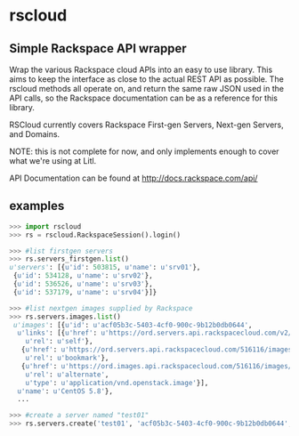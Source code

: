 # rscloud

## Simple Rackspace API wrapper

Wrap the various Rackspace cloud APIs into an easy to use library. This aims
to keep the interface as close to the actual REST API as possible. The rscloud
methods all operate on, and return the same raw JSON used in the API calls, so
the Rackspace documentation can be as a reference for this library.

RSCloud currently covers Rackspace First-gen Servers, Next-gen Servers, and Domains.

NOTE: this is not complete for now, and only implements enough to cover what
we're using at Litl.

API Documentation can be found at <http://docs.rackspace.com/api/>


## examples
```python
>>> import rscloud
>>> rs = rscloud.RackspaceSession().login()

>>> #list firstgen servers
>>> rs.servers_firstgen.list()
u'servers': [{u'id': 503815, u'name': u'srv01'},
 {u'id': 534128, u'name': u'srv02'},
 {u'id': 536526, u'name': u'srv03'},
 {u'id': 537179, u'name': u'srv04'}]}

>>> #list nextgen images supplied by Rackspace
>>> rs.servers.images.list()
 u'images': [{u'id': u'acf05b3c-5403-4cf0-900c-9b12b0db0644',
  u'links': [{u'href': u'https://ord.servers.api.rackspacecloud.com/v2/516116/images/acf05b3c-5403-4cf0-900c-9b12b0db0644',
    u'rel': u'self'},
   {u'href': u'https://ord.servers.api.rackspacecloud.com/516116/images/acf05b3c-5403-4cf0-900c-9b12b0db0644',
    u'rel': u'bookmark'},
   {u'href': u'https://ord.images.api.rackspacecloud.com/516116/images/acf05b3c-5403-4cf0-900c-9b12b0db0644',
    u'rel': u'alternate',
    u'type': u'application/vnd.openstack.image'}],
  u'name': u'CentOS 5.8'},
  ...

>>> #create a server named "test01"
>>> rs.servers.create('test01', 'acf05b3c-5403-4cf0-900c-9b12b0db0644', 4)

```

